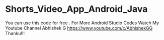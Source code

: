 # Shorts_Video_App_Android_Java

You can use this code for free . For More Android Studio Codes Watch My Youtube Channel Abhishek G https://www.youtube.com/c/AbhishekGG Thanku!!!
